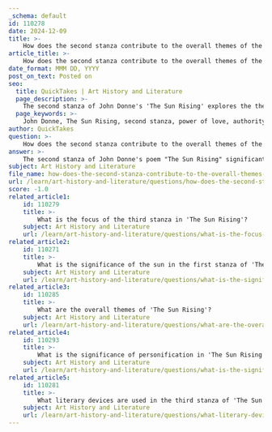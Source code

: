 ```yaml
---
_schema: default
id: 110278
date: 2024-12-09
title: >-
    How does the second stanza contribute to the overall themes of the poem?
article_title: >-
    How does the second stanza contribute to the overall themes of the poem?
date_format: MMM DD, YYYY
post_on_text: Posted on
seo:
  title: QuickTakes | Art History and Literature
  page_description: >-
    The second stanza of John Donne's 'The Sun Rising' explores the themes of love's power and defiance against authority, emphasizing intimacy and timelessness while showcasing clever metaphysical conceits.
  page_keywords: >-
    John Donne, The Sun Rising, second stanza, power of love, authority, eclipse, intimacy, nature, timelessness, celestial, metaphysical conceits, wit, personal experience, cosmic significance
author: QuickTakes
question: >-
    How does the second stanza contribute to the overall themes of the poem?
answer: >-
    The second stanza of John Donne's poem "The Sun Rising" significantly contributes to the overall themes of the poem, particularly the power of love and the defiance of authority. In this stanza, the speaker directly addresses the sun, asserting its lack of power over him and his lover. He claims that he can cause an eclipse simply by closing his eyes, which serves as a hyperbolic expression of the strength of his love and the intimate world he shares with his partner.\n\nThis assertion challenges the sun's authority as a symbol of time and the natural order, suggesting that love transcends these constraints. The speaker's confidence in his ability to diminish the sun's influence highlights the theme of love's supremacy over worldly concerns. By positioning love as a force that can overshadow even the celestial body, Donne emphasizes the idea that the lovers' relationship is more significant than the sun's daily cycle.\n\nMoreover, the stanza reinforces the notion that love exists outside the limitations of time, as the speaker declares that love "no season knows, nor clime." This line encapsulates the poem's exploration of love's timelessness, contrasting the transient nature of the sun's journey with the enduring quality of the lovers' bond. Thus, the second stanza not only develops the poem's central themes but also showcases Donne's use of wit and metaphysical conceits to elevate the personal experience of love to a cosmic significance.
subject: Art History and Literature
file_name: how-does-the-second-stanza-contribute-to-the-overall-themes-of-the-poem.md
url: /learn/art-history-and-literature/questions/how-does-the-second-stanza-contribute-to-the-overall-themes-of-the-poem
score: -1.0
related_article1:
    id: 110279
    title: >-
        What is the focus of the third stanza in 'The Sun Rising'?
    subject: Art History and Literature
    url: /learn/art-history-and-literature/questions/what-is-the-focus-of-the-third-stanza-in-the-sun-rising
related_article2:
    id: 110271
    title: >-
        What is the significance of the sun in the first stanza of 'The Sun Rising'?
    subject: Art History and Literature
    url: /learn/art-history-and-literature/questions/what-is-the-significance-of-the-sun-in-the-first-stanza-of-the-sun-rising
related_article3:
    id: 110285
    title: >-
        What are the overall themes of 'The Sun Rising'?
    subject: Art History and Literature
    url: /learn/art-history-and-literature/questions/what-are-the-overall-themes-of-the-sun-rising
related_article4:
    id: 110293
    title: >-
        What is the significance of personification in 'The Sun Rising'?
    subject: Art History and Literature
    url: /learn/art-history-and-literature/questions/what-is-the-significance-of-personification-in-the-sun-rising
related_article5:
    id: 110281
    title: >-
        What literary devices are used in the third stanza of 'The Sun Rising'?
    subject: Art History and Literature
    url: /learn/art-history-and-literature/questions/what-literary-devices-are-used-in-the-third-stanza-of-the-sun-rising
---
```


&nbsp;